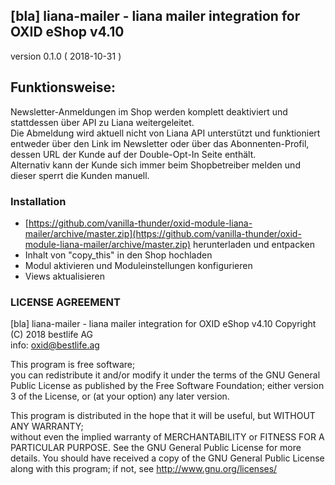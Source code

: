 ## [bla] liana-mailer - liana mailer integration for OXID eShop v4.10
version 0.1.0 ( 2018-10-31 )

## Funktionsweise:
Newsletter-Anmeldungen im Shop werden komplett deaktiviert und stattdessen über API zu Liana weitergeleitet.  
Die Abmeldung wird aktuell nicht von Liana API unterstützt und funktioniert entweder über den Link im Newsletter oder über das Abonnenten-Profil, dessen URL der Kunde auf der Double-Opt-In Seite enthält.  
Alternativ kann der Kunde sich immer beim Shopbetreiber melden und dieser sperrt die Kunden manuell.

### Installation
* [https://github.com/vanilla-thunder/oxid-module-liana-mailer/archive/master.zip](https://github.com/vanilla-thunder/oxid-module-liana-mailer/archive/master.zip) herunterladen und entpacken
* Inhalt von "copy_this" in den Shop hochladen
* Modul aktivieren und Moduleinstellungen konfigurieren
* Views aktualisieren

### LICENSE AGREEMENT
   [bla] liana-mailer - liana mailer integration for OXID eShop v4.10
   Copyright (C) 2018 bestlife AG  
   info:  oxid@bestlife.ag  
  
   This program is free software;  
   you can redistribute it and/or modify it under the terms of the GNU General Public License as published by the Free Software Foundation;
   either version 3 of the License, or (at your option) any later version.
  
   This program is distributed in the hope that it will be useful, but WITHOUT ANY WARRANTY;  
   without even the implied warranty of MERCHANTABILITY or FITNESS FOR A PARTICULAR PURPOSE. See the GNU General Public License for more details.
   You should have received a copy of the GNU General Public License along with this program; if not, see <http://www.gnu.org/licenses/>